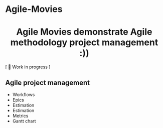 # Agile-Movies

<h1 align="center">Agile Movies demonstrate Agile methodology project management :))</h1>


[ 🚧 Work in progress ]
## Agile project management
- Workflows
- Epics
- Estimation 
- Estimation 
- Metrics
- Gantt chart
